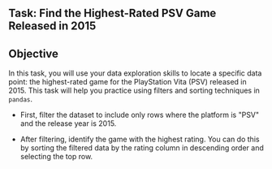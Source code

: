 ## Task: Find the Highest-Rated PSV Game Released in 2015

## Objective
In this task, you will use your data exploration skills to locate a specific data point: the highest-rated game for the PlayStation Vita (PSV) released in 2015. This task will help you practice using filters and sorting techniques in `pandas`.

<div class="hint" title="Hint">

- First, filter the dataset to include only rows where the platform is "PSV" and the release year is 2015.

- After filtering, identify the game with the highest rating. You can do this by sorting the filtered data by the rating column in descending order and selecting the top row.
 
</div>